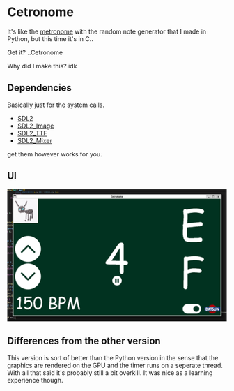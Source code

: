 # Cetronome

It's like the [metronome](https://github.com/joshnsolomon/metronome) with the random note generator that I made in Python, but this time it's in C..

Get it? ..Cetronome

Why did I make this? idk

## Dependencies
Basically just for the system calls.

- [SDL2](https://wiki.libsdl.org/SDL2/Installation) 
- [SDL2_Image](https://wiki.libsdl.org/SDL2_image/FrontPage)
- [SDL2_TTF](https://wiki.libsdl.org/SDL2_ttf/FrontPage)
- [SDL2_Mixer](https://wiki.libsdl.org/SDL2_mixer/FrontPage)

get them however works for you.

## UI
![UI](./images/extra/window.png)

## Differences from the other version
This version is sort of better than the Python version in the sense that the graphics are rendered on the GPU and the timer runs on a seperate thread. 
With all that said it's probably still a bit overkill. It was nice as a learning experience though. 
